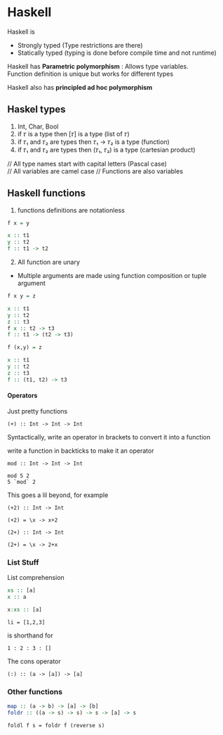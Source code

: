 # Haskell

Haskell is
- Strongly typed (Type restrictions are there)
- Statically typed (typing is done before compile time and not runtime)

Haskell has **Parametric polymorphism** : Allows type variables.  
Function definition is unique but works for different types

Haskell also has **principled ad hoc polymorphism**


## Haskel types
1. Int, Char, Bool
2. if 𝜏 is a type then [𝜏] is a type (list of 𝜏)
3. if 𝜏₁ and 𝜏₂ are types then 𝜏₁ -> 𝜏₂ is a type (function)
4. if 𝜏₁ and 𝜏₂ are types then (𝜏₁, 𝜏₂) is a type (cartesian product)

// All type names start with capital letters (Pascal case)  
// All variables are camel case
// Functions are also variables  

## Haskell functions
1. functions definitions are notationless

```haskell
f x = y

x :: t1
y :: t2
f :: t1 -> t2 
```

2. All function are unary
- Multiple arguments are made using function composition or tuple argument
 
```haskell
f x y = z

x :: t1
y :: t2
z :: t3
f x :: t2 -> t3
f :: t1 -> (t2 -> t3)
```

```haskell
f (x,y) = z

x :: t1
y :: t2
z :: t3
f :: (t1, t2) -> t3
```

#### Operators
Just pretty functions
```
(+) :: Int -> Int -> Int
```
Syntactically, write an operator in brackets to convert it into a function 

write a function in backticks to make it an operator

```
mod :: Int -> Int -> Int

mod 5 2
5 `mod` 2
```
This goes a lil beyond, for example
```
(+2) :: Int -> Int

(+2) = \x -> x+2

(2+) :: Int -> Int

(2+) = \x -> 2+x
```


### List Stuff

List comprehension  
```haskell
xs :: [a]
x :: a

x:xs :: [a]
```
```
li = [1,2,3]
```

is shorthand for
```
1 : 2 : 3 : []
```

The cons operator
```
(:) :: (a -> [a]) -> [a]
```

### Other functions

```haskell
map :: (a -> b) -> [a] -> [b]
foldr :: ((a -> s) -> s) -> s -> [a] -> s
```

```
foldl f s = foldr f (reverse s)
```
